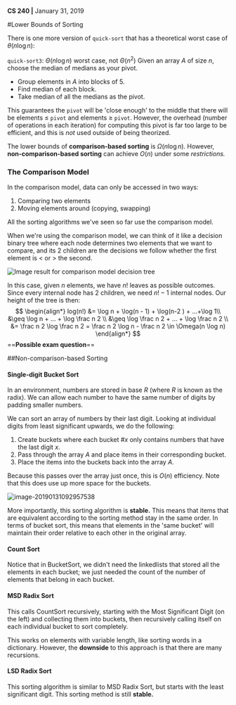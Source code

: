 __CS 240 |__ January 31, 2019

#Lower Bounds of Sorting

There is one more version of `quick-sort` that has a theoretical worst case of $\theta(n \log n)$:

`quick-sort3`: $\Theta(n \log n)$ worst case, not $\Theta(n^2)$
Given an array $A$ of size $n$, choose the median of medians as your pivot.

- Group elements in $A$ into blocks of 5.
- Find median of each block.
- Take median of all the medians as the pivot.

This guarantees the `pivot` will be 'close enough' to the middle that there will be elements $\leq$ `pivot` and elements $\geq$ `pivot`. However, the overhead (number of operations in each iteration) for computing this pivot is far too large to be efficient, and this is _not_ used outside of being theorized.



The lower bounds of **comparison-based sorting** is $\Omega(n \log n)$. However, **non-comparison-based sorting** can achieve $O(n)$ under some _restrictions._



### The Comparison Model

In the comparison model, data can only be accessed in two ways: 

1. Comparing two elements
2. Moving elements around (copying, swapping)

All the sorting algorithms we've seen so far use the comparison model.

When we're using the comparison model, we can think of it like a decision binary tree where each node determines two elements that we want to compare, and its 2 children are the decisions we follow whether the first element is < or > the second. 

![Image result for comparison model decision tree](assets/kQTLG.gif)

In this case, given $n$ elements, we have $n!$ leaves as possible outcomes. Since every internal node has 2 children, we need $n! - 1$ internal nodes. Our height of the tree is then:
$$
\begin{align*}
log(n!) &= \log n + \log(n - 1) + \log(n-2 ) + ...+\log 1\\
&\geq \log n + ... + \log \frac n 2 \\
&\geq \log \frac n 2 + ... + \log \frac n 2 \\
&= \frac n 2 \log \frac n 2 = \frac n 2 \log n - \frac n 2 \in \Omega(n \log n)
\end{align*}
$$
==**Possible exam question**==



##Non-comparison-based Sorting

#### Single-digit Bucket Sort

In an environment, numbers are stored in base $R$ (where $R$ is known as the radix). We can allow each number to have the same number of digits by padding smaller numbers.

We can sort an array of numbers by their last digit. Looking at individual digits from least significant upwards, we do the following:

1. Create buckets where each bucket #$x$ only contains numbers that have the last digit $x$.
2. Pass through the array $A$ and place items in their corresponding bucket.
3. Place the items into the buckets back into the array $A$.

Because this passes over the array just once, this is $O(n)$ efficiency. Note that this does use up more space for the buckets.

![image-20190131092957538](assets/image-20190131092957538.png)

More importantly, this sorting algorithm is **stable.** This means that items that are equivalent according to the sorting method stay in the same order. In terms of bucket sort, this means that elements in the 'same bucket' will maintain their order relative to each other in the original array.



#### Count Sort

Notice that in BucketSort, we didn't need the linkedlists that stored all the elements in each bucket; we just needed the count of the number of elements that belong in each bucket.



#### MSD Radix Sort

This calls CountSort recursively, starting with the Most Significant Digit (on the left) and collecting them into buckets, then recursively calling itself on each individual bucket to sort completely.

This works on elements with variable length, like sorting words in a dictionary. However, the **downside** to this approach is that there are many recursions.



#### LSD Radix Sort

This sorting algorithm is similar to MSD Radix Sort, but starts with the least significant digit. This sorting method is still **stable.**

